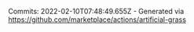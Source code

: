 Commits: 2022-02-10T07:48:49.655Z - Generated via https://github.com/marketplace/actions/artificial-grass
<br>
